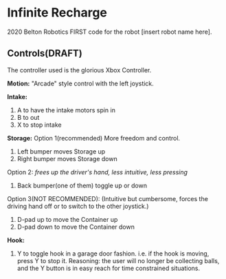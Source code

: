 Infinite Recharge
================

2020 Belton Robotics FIRST code for
the robot [insert robot name here].


Controls(DRAFT)
--------
The controller used is the glorious Xbox Controller.

**Motion:**
"Arcade" style control 
with the left joystick.

**Intake:**
1. A to have the intake motors spin in
2. B to out
3. X to stop intake

**Storage:**
Option 1(recommended)
More freedom and control.
1. Left bumper moves Storage up
2. Right bumper moves Storage down

Option 2:
*frees up the driver's hand, less intuitive, less pressing*
1. Back bumper(one of them) toggle up or down

Option 3(NOT RECOMMENDED):
(Intuitive but cumbersome, forces the driving hand
off or to switch to the other joystick.)
1. D-pad up to move the Container up
2. D-pad down to move the Container down


**Hook:**
1. Y to toggle hook in a garage door fashion.
i.e. if the hook is moving, press Y to stop it.
Reasoning: the user will no longer be collecting
balls, and the Y button is in easy reach
for time constrained situations.
